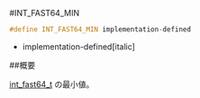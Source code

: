 #INT_FAST64_MIN
```cpp
#define INT_FAST64_MIN implementation-defined
```
* implementation-defined[italic]

##概要


[int_fast64_t](/reference/cstdint/int_fast64_t.md) の最小値。
